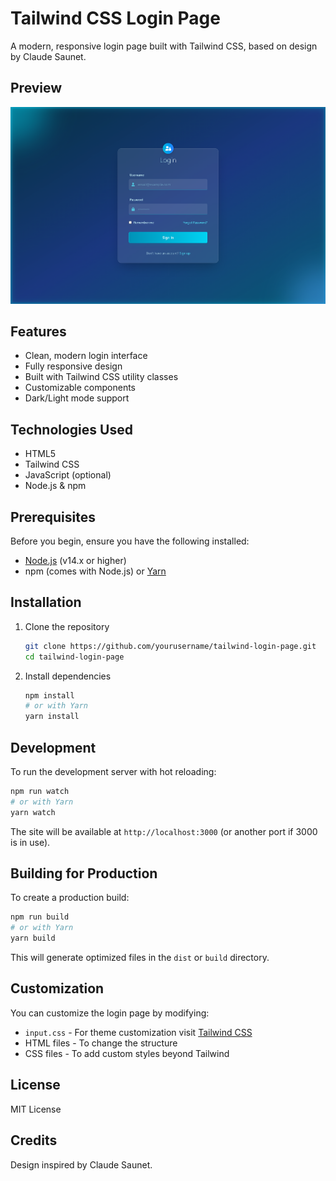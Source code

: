 # Tailwind CSS Login Page

A modern, responsive login page built with Tailwind CSS, based on design by Claude Saunet.

## Preview

![Login Page Preview](preview.png)

## Features

- Clean, modern login interface
- Fully responsive design
- Built with Tailwind CSS utility classes
- Customizable components
- Dark/Light mode support

## Technologies Used

- HTML5
- Tailwind CSS
- JavaScript (optional)
- Node.js & npm

## Prerequisites

Before you begin, ensure you have the following installed:

- [Node.js](https://nodejs.org/) (v14.x or higher)
- npm (comes with Node.js) or [Yarn](https://yarnpkg.com/)

## Installation

1. Clone the repository

   ```bash
   git clone https://github.com/yourusername/tailwind-login-page.git
   cd tailwind-login-page
   ```

2. Install dependencies
   ```bash
   npm install
   # or with Yarn
   yarn install
   ```

## Development

To run the development server with hot reloading:

```bash
npm run watch
# or with Yarn
yarn watch
```

The site will be available at `http://localhost:3000` (or another port if 3000 is in use).

## Building for Production

To create a production build:

```bash
npm run build
# or with Yarn
yarn build
```

This will generate optimized files in the `dist` or `build` directory.

## Customization

You can customize the login page by modifying:

- `input.css` - For theme customization visit [Tailwind CSS](https://tailwindcss.com/docs/installation/tailwind-cli)
- HTML files - To change the structure
- CSS files - To add custom styles beyond Tailwind

## License

MIT License

## Credits

Design inspired by Claude Saunet.

